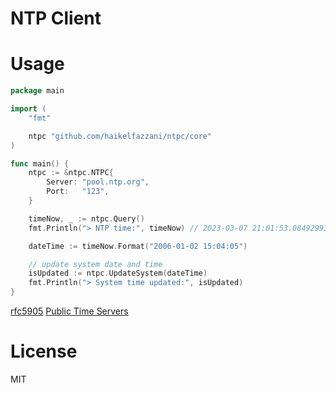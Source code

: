 # NTP Client

# Usage

```go
package main

import (
	"fmt"

	ntpc "github.com/haikelfazzani/ntpc/core"
)

func main() {
	ntpc := &ntpc.NTPC{
		Server: "pool.ntp.org",
		Port:   "123",
	}

	timeNow, _ := ntpc.Query()
	fmt.Println("> NTP time:", timeNow) // 2023-03-07 21:01:53.084929939 +0000 UTC

	dateTime := timeNow.Format("2006-01-02 15:04:05")

	// update system date and time
	isUpdated := ntpc.UpdateSystem(dateTime)
	fmt.Println("> System time updated:", isUpdated)
}
```

[rfc5905](https://datatracker.ietf.org/doc/rfc5905/)
[Public Time Servers](https://gist.github.com/mutin-sa/eea1c396b1e610a2da1e5550d94b0453)

# License

MIT
